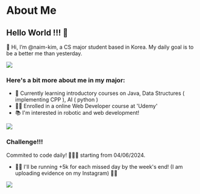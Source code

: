 # About Me

## Hello World !!! 👋

👋 Hi, I’m @naim-kim, a CS major student based in Korea.
My daily goal is to be a better me than yesterday.

<p><picture>
  <source
    srcset="https://github-readme-stats-naim-kims-projects.vercel.app/api?username=naim-kim&show_icons=true&theme=radical"
  />
  <source
    srcset="https://github-readme-stats-naim-kims-projects.vercel.app/api?username=naim-kim&show_icons=true"
    media="(prefers-color-scheme: light), (prefers-color-scheme: no-preference)"
  />
  <img src="https://github-readme-stats-naim-kims-projects.vercel.app/api?username=naim-kim&show_icons=true" />
</picture></p>

### Here's a bit more about me in my major:

- 🌱 Currently learning introductory courses on Java, Data Structures ( implementing CPP ), AI ( python )
- 👩‍💻 Enrolled in a online Web Developer course at 'Udemy'
- 📚 I'm interested in robotic and web development!
<p>
<img align="center" src="https://github-readme-stats-naim-kims-projects.vercel.app/api/top-langs/?username=naim-kim&layout=compact&show_icons=true&theme=radical"/>
</p>

### Challenge!!!

Commited to code daily! 💪👨‍💻
starting from 04/06/2024.

- 🏃‍♀️ I'll be running +5k for each missed day by the week's end! (I am uploading evidence on my Instagram) 🏃‍♂
<p><img align="center" src="https://github-readme-streak-stats.herokuapp.com/?user=naim-kim&&show_icons=true&theme=radical" /></p>

